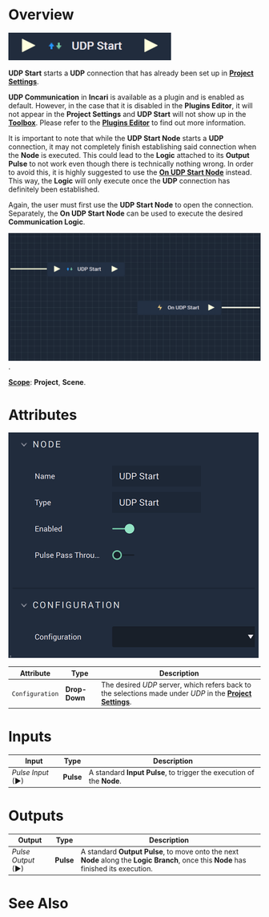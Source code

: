 # Overview

![The UDP Start Node.](../../../.gitbook/assets/udpstart.png)

**UDP Start** starts a **UDP** connection that has already been set up in [**Project Settings**](../../../modules/project-settings.md#serial).

**UDP Communication** in **Incari** is available as a plugin and is enabled as default. However, in the case that it is disabled in the **Plugins Editor**, it will not appear in the **Project Settings** and **UDP Start** will not show up in the [**Toolbox**](../../overview.md). Please refer to the [**Plugins Editor**](../../../modules/plugins/README.md) to find out more information.

It is important to note that while the **UDP Start Node** starts a **UDP** connection, it may not completely finish establishing
said connection when the **Node** is executed. This could lead to the **Logic** attached to its **Output Pulse** 
to not work even though there is technically nothing wrong. In order to avoid this, it is highly suggested to use 
the [**On UDP Start Node**](events/onudpstart.md) instead. This way, the **Logic** will only execute once the **UDP** connection has definitely been established. 

Again, the user must first use the **UDP Start Node** to open the connection. Separately, the **On UDP Start Node** can be used to execute the desired **Communication Logic**.

![UDP Start and On UDP Start Configuration](../../../.gitbook/assets/udpstartvsonudpstart.png).

[**Scope**](../overview.md#scopes): **Project**, **Scene**.

# Attributes

![The UDP Start Node Attributes.](../../../.gitbook/assets/udpstartatts.png)

|Attribute|Type|Description|
|---|---|---|
|`Configuration`|**Drop-Down**|The desired _UDP_ server, which refers back to the selections made under *UDP* in the [**Project Settings**](../../../modules/project-settings.md).| 

# Inputs

|Input|Type|Description|
|---|---|---|
|*Pulse Input* (►)|**Pulse**|A standard **Input Pulse**, to trigger the execution of the **Node**.|

# Outputs

|Output|Type|Description|
|---|---|---|
|*Pulse Output* (►)|**Pulse**|A standard **Output Pulse**, to move onto the next **Node** along the **Logic Branch**, once this **Node** has finished its execution.|

# See Also


